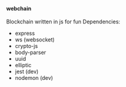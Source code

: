 #### webchain
Blockchain written in js for fun
Dependencies:
- express
- ws (websocket)
- crypto-js
- body-parser
- uuid
- elliptic
- jest (dev)
- nodemon (dev)
